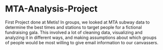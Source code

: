 # MTA-Analysis-Project

First Project done at Metis! In groups, we looked at MTA subway data to determine the best times and stations to target people for a fictional fundraising gala. This involved a lot of cleaning data, visualizing and analyzing it in different ways, and making assumptions about which groups of people would be most willing to give email information to our canvassers. 
